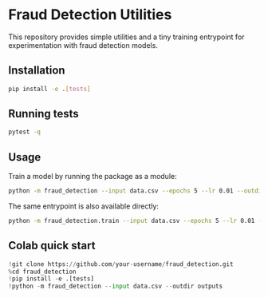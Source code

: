 # Fraud Detection Utilities

This repository provides simple utilities and a tiny training entrypoint for
experimentation with fraud detection models.

## Installation

```bash
pip install -e .[tests]
```

## Running tests

```bash
pytest -q
```

## Usage

Train a model by running the package as a module:

```bash
python -m fraud_detection --input data.csv --epochs 5 --lr 0.01 --outdir outputs
```

The same entrypoint is also available directly:

```bash
python -m fraud_detection.train --input data.csv --epochs 5 --lr 0.01 --outdir outputs
```

## Colab quick start

```python
!git clone https://github.com/your-username/fraud_detection.git
%cd fraud_detection
!pip install -e .[tests]
!python -m fraud_detection --input data.csv --outdir outputs
```
